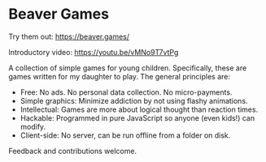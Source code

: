 # Beaver Games

Try them out:  https://beaver.games/

Introductory video: https://youtu.be/vMNo9T7vtPg

A collection of simple games for young children.  Specifically, these are games
written for my daughter to play.  The general principles are:

* Free:  No ads.  No personal data collection.  No micro-payments.
* Simple graphics:  Minimize addiction by not using flashy animations.
* Intellectual:  Games are more about logical thought than reaction times.
* Hackable:  Programmed in pure JavaScript so anyone (even kids!) can modify.
* Client-side:  No server, can be run offline from a folder on disk.

Feedback and contributions welcome.

